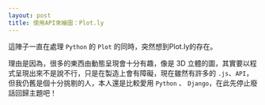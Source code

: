 ```yaml
---
layout: post
title: 使用API來繪圖：Plot.ly
---
```

<style>

</style>


這陣子一直在處理 <code>Python</code> 的 <code>Plot</code> 的同時，突然想到<a herf='https://plot.ly/python/getting-started/'>Plot.ly</a>的存在。

理由是因為，很多的東西由動態呈現會十分有趣，像是 3D 立體的圖，其實要以程式呈現出來不是說不行，只是在製造上會有障礙，現在雖然有許多的 <code>.js</code>、<code>API</code>，但我仍舊是個十分挑剔的人，本人還是比較愛用 <code>Python</code> 、 <code>Django</code>，在此先停止廢話回歸主題吧！



